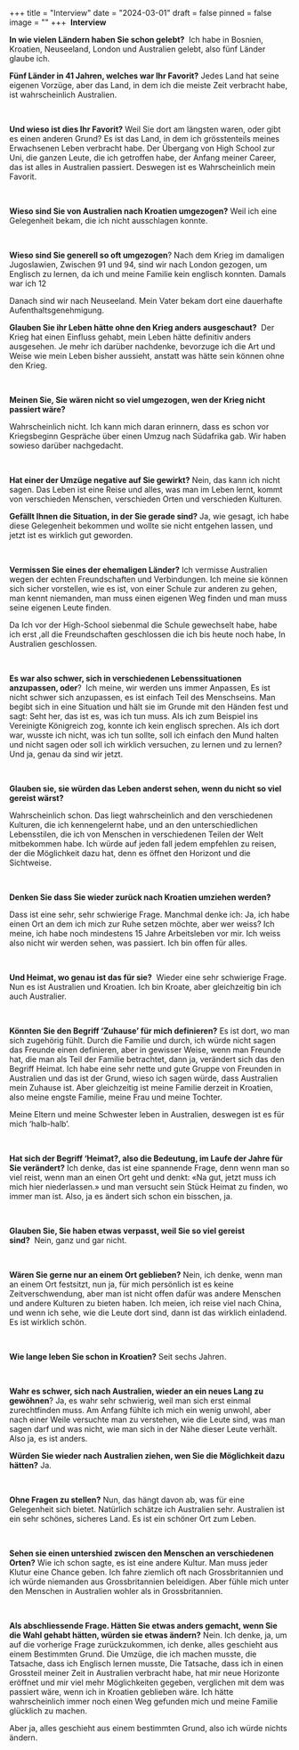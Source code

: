 +++
title = "Interview"
date = "2024-03-01"
draft = false
pinned = false
image = ""
+++
 **Interview**

**In wie vielen Ländern haben Sie schon gelebt?**  Ich habe in Bosnien, Kroatien, Neuseeland, London und Australien gelebt, also fünf Länder glaube ich.



**Fünf Länder in 41 Jahren, welches war Ihr Favorit?** Jedes Land hat seine eigenen Vorzüge, aber das Land, in dem ich die meiste Zeit verbracht habe, ist wahrscheinlich Australien.

 

**Und wieso ist dies Ihr Favorit?** Weil Sie dort am längsten waren, oder gibt es einen anderen Grund? Es ist das Land, in dem ich grösstenteils meines Erwachsenen Leben verbracht habe. Der Übergang von High School zur Uni, die ganzen Leute, die ich getroffen habe, der Anfang meiner Career, das ist alles in Australien passiert. Deswegen ist es Wahrscheinlich mein Favorit. 

 

**Wieso sind Sie von Australien nach Kroatien umgezogen?** Weil ich eine Gelegenheit bekam, die ich nicht ausschlagen konnte. 

 

**Wieso sind Sie generell so oft umgezogen**? Nach dem Krieg im damaligen Jugoslawien, Zwischen 91 und 94, sind wir nach London gezogen, um Englisch zu lernen, da ich und meine Familie kein englisch konnten. Damals war ich 12 

Danach sind wir nach Neuseeland. Mein Vater bekam dort eine dauerhafte Aufenthaltsgenehmigung.



**Glauben Sie ihr Leben hätte ohne den Krieg anders ausgeschaut?**  Der Krieg hat einen Einfluss gehabt, mein Leben hätte definitiv anders ausgesehen. Je mehr ich darüber nachdenke, bevorzuge ich die Art und Weise wie mein Leben bisher aussieht, anstatt was hätte sein können ohne den Krieg. 

 

**Meinen Sie, Sie wären nicht so viel umgezogen, wen der Krieg nicht passiert wäre?**

Wahrscheinlich nicht. Ich kann mich daran erinnern, dass es schon vor Kriegsbeginn Gespräche über einen Umzug nach Südafrika gab. Wir haben sowieso darüber nachgedacht.

 

**Hat einer der Umzüge negative auf Sie gewirkt?** Nein, das kann ich nicht sagen. Das Leben ist eine Reise und alles, was man im Leben lernt, kommt von verschieden Menschen, verschieden Orten und verschieden Kulturen. 



**Gefällt Ihnen die Situation, in der Sie gerade sind?** Ja, wie gesagt, ich habe diese Gelegenheit bekommen und wollte sie nicht entgehen lassen, und jetzt ist es wirklich gut geworden. 

 

**Vermissen Sie eines der ehemaligen Länder?** Ich vermisse Australien wegen der echten Freundschaften und Verbindungen. Ich meine sie können sich sicher vorstellen, wie es ist, von einer Schule zur anderen zu gehen, man kennt niemanden, man muss einen eigenen Weg finden und man muss seine eigenen Leute finden.

Da Ich vor der High-School siebenmal die Schule gewechselt habe, habe ich erst ,all die Freundschaften geschlossen die ich bis heute noch habe, In Australien geschlossen. 

 

**Es war also schwer, sich in verschiedenen Lebenssituationen anzupassen, oder**?  Ich meine, wir werden uns immer Anpassen, Es ist nicht schwer sich anzupassen, es ist einfach Teil des Menschseins. Man begibt sich in eine Situation und hält sie im Grunde mit den Händen fest und sagt: Seht her, das ist es, was ich tun muss. Als ich zum Beispiel ins Vereinigte Königreich zog, konnte ich kein englisch sprechen. Als ich dort war, wusste ich nicht, was ich tun sollte, soll ich einfach den Mund halten und nicht sagen oder soll ich wirklich versuchen, zu lernen und zu lernen? Und ja, genau da sind wir jetzt. 

 

**Glauben sie, sie würden das Leben anderst sehen, wenn du nicht so viel gereist wärst?** 

Wahrscheinlich schon. Das liegt wahrscheinlich and den verschiedenen Kulturen, die ich kennengelernt habe, und an den unterschiedlichen Lebensstilen, die ich von Menschen in verschiedenen Teilen der Welt mitbekommen habe. Ich würde auf jeden fall jedem empfehlen zu reisen, der die Möglichkeit dazu hat, denn es öffnet den Horizont und die Sichtweise.

 

**Denken Sie dass Sie wieder zurück nach Kroatien umziehen werden?** 

Dass ist eine sehr, sehr schwierige Frage. Manchmal denke ich: Ja, ich habe einen Ort an dem ich mich zur Ruhe setzen möchte, aber wer weiss? Ich meine, ich habe noch mindestens 15 Jahre Arbeitsleben vor mir. Ich weiss also nicht wir werden sehen, was passiert. Ich bin offen für alles. 

 

**Und Heimat, wo genau ist das für sie?**  Wieder eine sehr schwierige Frage. Nun es ist Australien und Kroatien. Ich bin Kroate, aber gleichzeitig bin ich auch Australier.  

 

**Könnten Sie den Begriff ‘Zuhause’ für mich definieren?** Es ist dort, wo man sich zugehörig fühlt. Durch die Familie und durch, ich würde nicht sagen das Freunde einen definieren, aber in gewisser Weise, wenn man Freunde hat, die man als Teil der Familie betrachtet, dann ja, verändert sich das den Begriff Heimat. Ich habe eine sehr nette und gute Gruppe von Freunden in Australien und das ist der Grund, wieso ich sagen würde, dass Australien mein Zuhause ist. Aber gleichzeitig ist meine Familie derzeit in Kroatien, also meine engste Familie, meine Frau und meine Tochter. 

Meine Eltern und meine Schwester leben in Australien, deswegen ist es für mich ‘halb-halb’.

 

**Hat sich der Begriff ‘Heimat?, also die Bedeutung, im Laufe der Jahre für Sie verändert?** Ich denke, das ist eine spannende Frage, denn wenn man so viel reist, wenn man an einen Ort geht und denkt: «Na gut, jetzt muss ich mich hier niederlassen.» und man versucht sein Stück Heimat zu finden, wo immer man ist. Also, ja es ändert sich schon ein bisschen, ja. 

 

**Glauben Sie, Sie haben etwas verpasst, weil Sie so viel gereist sind?**  Nein, ganz und gar nicht. 

 

**Wären Sie gerne nur an einem Ort geblieben?** Nein, ich denke, wenn man an einem Ort festsitzt, nun ja, für mich persönlich ist es keine Zeitverschwendung, aber man ist nicht offen dafür was andere Menschen und andere Kulturen zu bieten haben. Ich meien, ich reise viel nach China, und wenn ich sehe, wie die Leute dort sind, dann ist das wirklich einladend. Es ist wirklich schön. 

 

**Wie lange leben Sie schon in Kroatien?** Seit sechs Jahren.

 

**Wahr es schwer, sich nach Australien, wieder an ein neues Lang zu gewöhnen**? Ja, es wahr sehr schwierig, weil man sich erst einmal zurechtfinden muss. Am Anfang fühlte ich mich ein wenig unwohl, aber nach einer Weile versuchte man zu verstehen, wie die Leute sind, was man sagen darf und was nicht, wie man sich in der Nähe dieser Leute verhält. Also ja, es ist anders.



**Würden Sie wieder nach Australien ziehen, wen Sie die Möglichkeit dazu hätten?** Ja. 

 

**Ohne Fragen zu stellen?** Nun, das hängt davon ab, was für eine Gelegenheit sich bietet. Natürlich schätze ich Australien sehr. Australien ist ein sehr schönes, sicheres Land. Es ist ein schöner Ort zum Leben. 

 

**Sehen sie einen untershied zwiscen den Menschen an verschiedenen Orten?** Wie ich schon sagte, es ist eine andere Kultur. Man muss jeder Klutur eine Chance geben. Ich fahre ziemlich oft nach Grossbritannien und ich würde niemanden aus Grossbritannien beleidigen. Aber fühle mich unter den Menschen in Australien wohler als in Grossbritannien. 

 

**Als abschliessende Frage. Hätten Sie etwas anders gemacht, wenn Sie die Wahl gehabt hätten, würden sie etwas ändern?** Nein. Ich denke, ja, um auf die vorherige Frage zurückzukommen, ich denke, alles geschieht aus einem Bestimmten Grund. Die Umzüge, die ich machen musste, die Tatsache, dass ich Englisch lernen musste, Die Tatsache, dass ich in einen Grossteil meiner Zeit in Australien verbracht habe, hat mir neue Horizonte eröffnet und mir viel mehr Möglichkeiten gegeben, verglichen mit dem was passiert wäre, wenn ich in Kroatien geblieben wäre. Ich hätte wahrscheinlich immer noch einen Weg gefunden mich und meine Familie glücklich zu machen. 

Aber ja, alles geschieht aus einem bestimmten Grund, also ich würde nichts ändern.